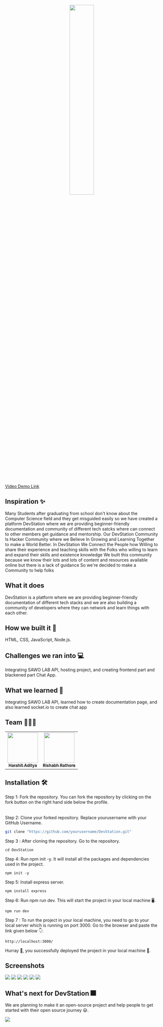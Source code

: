 <p align = 'center'>
 <a href='https://devlopershome.herokuapp.com'>
  <img src = "https://img.shields.io/badge/Dev_Station-FF61cd?style=round" radius="10%" width = '40%'/></a>
</p>

[Video Demo Link](https://youtu.be/iIOBs3eHEDM)

## Inspiration ✨
Many Students after graduating from school don't know about the Computer Science field and they get misguided easily so we have created a platform DevStation where we are providing beginner-friendly documentation and community of different tech satcks where can connect to other members get guidance and mentorship.
Our DevStation Community Is Hacker Community where we Believe In Growing and Learning Together to make a  World Better. In DevStation We Connect the People how Willing to share their experience and teaching skills with the Folks who willing to learn and expand their skills and existence knowledge
We built this community because we know their lots and lots of content and resources available online but there is a lack of guidance
So we're decided to make a Community to help folks
## What it does
DevStation is a platform where we are providing beginner-friendly documentation of different tech stacks and we are also building a community of developers where they can network and learn things with each other.

## How we built it 🧰
HTML, CSS, JavaScript, Node.js.

## Challenges we ran into 💻
 Integrating SAWO LAB API, hosting project, and creating frontend part and blackened part Chat App. 

## What we learned 📒
Integrating SAWO LAB API, learned how to create documentation page, and also learned socket.io to create chat app

## Team 🧑‍🤝‍🧑
<table>
  <tr>
    <td align="center"><a href="https://github.com/HarshitAditya27"><img src="https://avatars.githubusercontent.com/u/71604531?s=400&u=6b32a3bb23a60837427c094e4e07ecdbb9a0c074&v=4" width="100px;" alt=""/> 
     <br /><sub><b>Harshit Aditya</b></sub></a><br /></td> 
   <td align="center"><a href="https://github.com/rishabhrathore055"><img src="https://avatars.githubusercontent.com/u/77366500?v=4" width="100px;" alt=""/> 
     <br /><sub><b>Rishabh Rathore</b></sub></a><br /></td>
</tr>
</table>

## Installation 🛠️
  Step 1: Fork the repository. You can fork the repository by clicking on the fork button on the right hand side below the profile.<br> <br>
  <br>
  Step 2: Clone your forked repository. Replace yourusername with your GitHub Username. 
  
  ```bash
git clone "https://github.com/yourusername/DevStation.git"
``` 
  Step 3 : After cloning the repository. Go to the repository. 
  
  ```
cd DevStation
``` 
  Step 4: Run npm init -y. It will install all the packages and dependencies used in the project. 
  
  ```
npm init -y 
```
  Step 5: Install express server. 
  
  ```
npm install express
``` 
  Step 6: Run npm run dev. This will start the project in your local machine 🖥️. 
  
  ```
npm run dev 
``` 
  Step 7 : To run the project in your local machine, you need to go to your local server which is running on port 3000. Go to the browser and paste the link given below 👇: 
  
  ```
 http://localhost:3000/
``` 
Hurray 🥳, you successfully deployed the project in your local machine 🎉.  

 ## Screenshots 
 
  <img src="https://challengepost-s3-challengepost.netdna-ssl.com/photos/production/software_photos/001/711/741/datas/gallery.jpg"> 
  
  <img src="https://challengepost-s3-challengepost.netdna-ssl.com/photos/production/software_photos/001/711/743/datas/gallery.jpg"> 
  
  <img src="https://challengepost-s3-challengepost.netdna-ssl.com/photos/production/software_photos/001/711/742/datas/gallery.jpg"> 
  
  <img src="https://challengepost-s3-challengepost.netdna-ssl.com/photos/production/software_photos/001/711/744/datas/gallery.jpg"> 
  
  <img src="https://challengepost-s3-challengepost.netdna-ssl.com/photos/production/software_photos/001/711/748/datas/gallery.jpg"> 
  
  <img src="https://challengepost-s3-challengepost.netdna-ssl.com/photos/production/software_photos/001/711/752/datas/gallery.jpg"> 
  
## What's next for DevStation 🎆
We are planning to make it an open-source project and help people to get started with their open source journey 😃. 
 
<img src="https://challengepost-s3-challengepost.netdna-ssl.com/photos/production/challenge_photos/001/643/956/datas/full_width.png">
